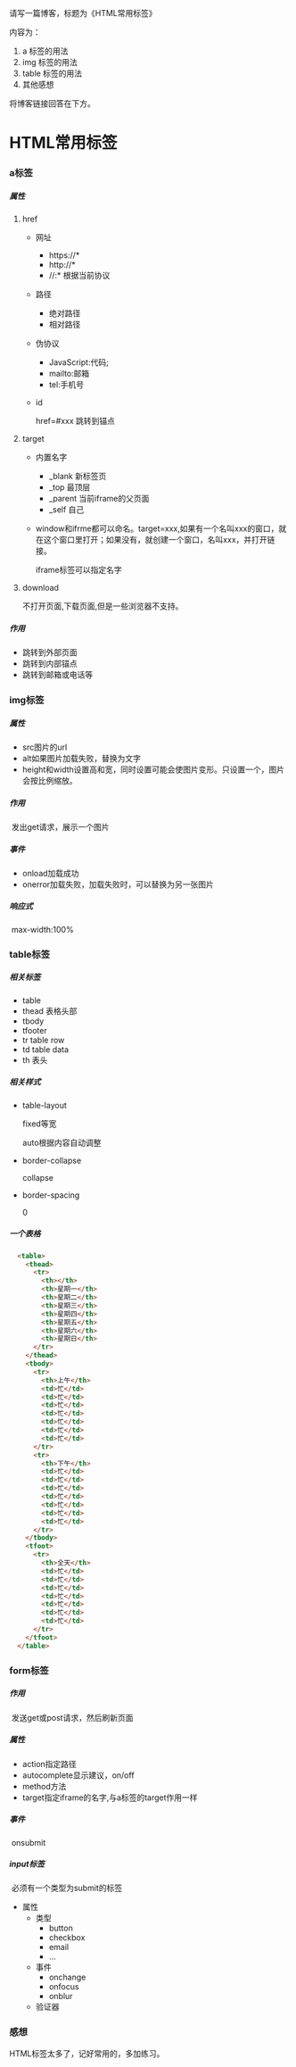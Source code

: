 请写一篇博客，标题为《HTML常用标签》

内容为：

1. a 标签的用法
2. img 标签的用法
3. table 标签的用法
4. 其他感想

将博客链接回答在下方。

# HTML常用标签

### a标签

##### 属性

1. href

   * 网址
     * https://*
     * http://*
     * //:*   根据当前协议

   * 路径

     * 绝对路径
     * 相对路径

   * 伪协议

     * JavaScript:代码;
     * mailto:邮箱
     * tel:手机号

   * id

     href=#xxx   跳转到锚点

2. target

   * 内置名字

     * _blank  新标签页
     * _top  最顶层
     * _parent  当前iframe的父页面
     * _self  自己

   * window和ifrme都可以命名。target=xxx,如果有一个名叫xxx的窗口，就在这个窗口里打开；如果没有，就创建一个窗口，名叫xxx，并打开链接。

     iframe标签可以指定名字

3. download

   不打开页面,下载页面,但是一些浏览器不支持。

##### 作用

* 跳转到外部页面
* 跳转到内部锚点
* 跳转到邮箱或电话等

### img标签

##### 属性

* src图片的url
* alt如果图片加载失败，替换为文字
* height和width设置高和宽，同时设置可能会使图片变形。只设置一个，图片会按比例缩放。

##### 作用

​	发出get请求，展示一个图片

##### 事件

* onload加载成功
* onerror加载失败，加载失败时，可以替换为另一张图片

##### 响应式

​	max-width:100%

### table标签

##### 相关标签

* table
* thead 表格头部
* tbody
* tfooter
* tr table row
* td table data
* th 表头

##### 相关样式

* table-layout

  fixed等宽

  auto根据内容自动调整

* border-collapse

  collapse

* border-spacing

  0

##### 一个表格

```html
  <table>
    <thead>
      <tr>
        <th></th>
        <th>星期一</th>
        <th>星期二</th>
        <th>星期三</th>
        <th>星期四</th>
        <th>星期五</th>
        <th>星期六</th>
        <th>星期日</th>
      </tr>
    </thead>
    <tbody>
      <tr>
        <th>上午</th>
        <td>忙</td>
        <td>忙</td>
        <td>忙</td>
        <td>忙</td>
        <td>忙</td>
        <td>忙</td>
        <td>忙</td>
      </tr>
      <tr>
        <th>下午</th>
        <td>忙</td>
        <td>忙</td>
        <td>忙</td>
        <td>忙</td>
        <td>忙</td>
        <td>忙</td>
        <td>忙</td>
      </tr>
    </tbody>
    <tfoot>
      <tr>
        <th>全天</th>
        <td>忙</td>
        <td>忙</td>
        <td>忙</td>
        <td>忙</td>
        <td>忙</td>
        <td>忙</td>
        <td>忙</td>
      </tr>
    </tfoot>
  </table>
```



### form标签

##### 作用

​	发送get或post请求，然后刷新页面

##### 属性

* action指定路径
* autocomplete显示建议，on/off
* method方法
* target指定iframe的名字,与a标签的target作用一样

##### 事件

​	onsubmit

##### input标签

​	必须有一个类型为submit的标签

* 属性
  * 类型
    * button
    * checkbox
    * email
    * ...
  * 事件
    * onchange
    * onfocus
    * onblur
  * 验证器

### 感想

HTML标签太多了，记好常用的，多加练习。

